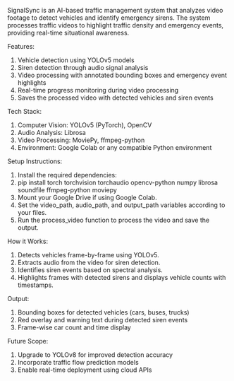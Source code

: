 SignalSync is an AI-based traffic management system that analyzes video footage to detect vehicles and identify emergency sirens. The system processes traffic videos to highlight traffic density and emergency events, providing real-time situational awareness.

Features: 
1. Vehicle detection using YOLOv5 models
2. Siren detection through audio signal analysis
3. Video processing with annotated bounding boxes and emergency event highlights
5. Real-time progress monitoring during video processing
6. Saves the processed video with detected vehicles and siren events

Tech Stack: 
1. Computer Vision: YOLOv5 (PyTorch), OpenCV
2. Audio Analysis: Librosa
3. Video Processing: MoviePy, ffmpeg-python
4. Environment: Google Colab or any compatible Python environment

Setup Instructions: 
1. Install the required dependencies:
2. pip install torch torchvision torchaudio opencv-python numpy librosa soundfile ffmpeg-python moviepy
3. Mount your Google Drive if using Google Colab.
4. Set the video_path, audio_path, and output_path variables according to your files.
5. Run the process_video function to process the video and save the output.

How it Works: 
1. Detects vehicles frame-by-frame using YOLOv5.
2. Extracts audio from the video for siren detection.
3. Identifies siren events based on spectral analysis.
4. Highlights frames with detected sirens and displays vehicle counts with timestamps.

Output: 
1. Bounding boxes for detected vehicles (cars, buses, trucks)
2. Red overlay and warning text during detected siren events
3. Frame-wise car count and time display

Future Scope: 
1. Upgrade to YOLOv8 for improved detection accuracy
2. Incorporate traffic flow prediction models
3. Enable real-time deployment using cloud APIs

